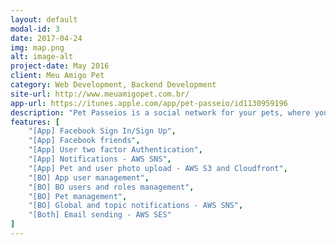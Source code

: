 ```yaml
---
layout: default
modal-id: 3
date: 2017-04-24
img: map.png
alt: image-alt
project-date: May 2016
client: Meu Amigo Pet
category: Web Development, Backend Development
site-url: http://www.meuamigopet.com.br/
app-url: https://itunes.apple.com/app/pet-passeio/id1130959196
description: "Pet Passeios is a social network for your pets, where you can insert data about their walks and their schedule (for example: vet appointments). The database is on MongoDB and the API is on C#. I also implemented the Backoffice in AngularJS."
features: [ 
    "[App] Facebook Sign In/Sign Up", 
    "[App] Facebook friends",
    "[App] User two factor Authentication",
    "[App] Notifications - AWS SNS",
    "[App] Pet and user photo upload - AWS S3 and Cloudfront",
    "[BO] App user management",
    "[BO] BO users and roles management",
    "[BO] Pet management",
    "[BO] Global and topic notifications - AWS SNS",    
    "[Both] Email sending - AWS SES"
]
---
```


